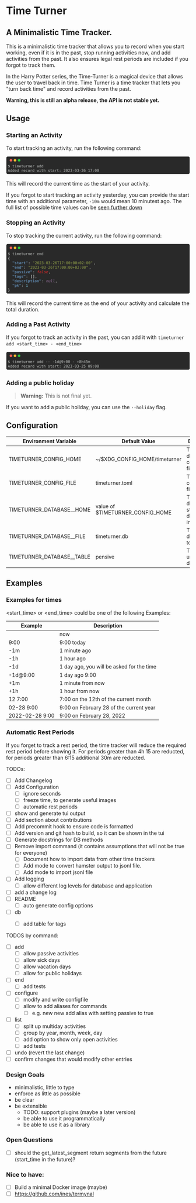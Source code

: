 Time Turner
===========

## A Minimalistic Time Tracker.

This is a minimalistic time tracker that allows you to record when you start working, even if it is in the past, stop running activities now, and add activities from the past. It also ensures legal rest periods are included if you forgot to track them.

In the Harry Potter series, the Time-Turner is a magical device that allows the user to travel back in time. Time Turner is a time tracker that lets you "turn back time" and record activities from the past.

**Warning, this is still an alpha release, the API is not stable yet.**

## Usage

### Starting an Activity

To start tracking an activity, run the following command:


![`timeturner add`](img/add.svg)

This will record the current time as the start of your activity.

If you forgot to start tracking an activity yesterday, you can provide the start time with an additional parameter, `-10m` would mean 10 minutest ago. The full list of possible time values can be [seen further down](#examples-for-times)

### Stopping an Activity

To stop tracking the current activity, run the following command:


![`timeturner end`](img/end.svg)


This will record the current time as the end of your activity and calculate the total duration.

### Adding a Past Activity

If you forgot to track an activity in the past, you can add it with `timeturner add <start_time> - <end_time>`

![`timeturner add -- -1d@9:00 - +8h45m`](img/add_past.svg)

### Adding a public holiday

> **Warning:**
> This is not final yet.

If you want to add a public holiday, you can use the `--holiday` flag.


## Configuration

| Environment Variable       | Default Value                    | Description                                  |
| -------------------------- | -------------------------------- | -------------------------------------------- |
| TIMETURNER_CONFIG_HOME     | ~/$XDG_CONFIG_HOME/timeturner    | The directory for configuration files.       |
| TIMETURNER_CONFIG_FILE     | timeturner.toml                  | The configuration file to use.               |
| TIMETURNER_DATABASE__HOME  | value of $TIMETURNER_CONFIG_HOME | The directory to store the database file in. |
| TIMETURNER_DATABASE__FILE  | timeturner.db                    | The database file to use.                    |
| TIMETURNER_DATABASE__TABLE | pensive                          | The table to use in the database.            |

## Examples

### Examples for times

<start_time> or <end_time> could be one of the following Examples:

| Example         | Description                               |
| --------------- | ----------------------------------------- |
|                 | now                                       |
| 9:00            | 9:00 today                                |
| -1m             | 1 minute ago                              |
| -1h             | 1 hour ago                                |
| -1d             | 1 day ago, you will be asked for the time |
| -1d@9:00        | 1 day ago 9:00                            |
| +1m             | 1 minute from now                         |
| +1h             | 1 hour from now                           |
| 12 7:00         | 7:00 on the 12th of the current month     |
| 02-28 9:00      | 9:00 on February 28 of the current year   |
| 2022-02-28 9:00 | 9:00 on February 28, 2022                 |



### Automatic Rest Periods

If you forget to track a rest period, the time tracker will reduce the required rest period before showing it. For periods greater than 4h 15 are reducted, for periods greater than 6:15 additional 30m are reducted.



TODOs:
- [ ] Add Changelog
- [ ] Add Configuration
  - [ ] ignore seconds
  - [ ] freeze time, to generate useful images
  - [ ] automatic rest periods
- [ ] show and generate tui output
- [ ] Add section about contributions
- [ ] Add precommit hook to ensure code is formatted
- [ ] Add version and git hash to build, so it can be shown in the tui
- [ ] Generate docstrings for DB methods
- [ ] Remove import command (it contains assumptions that will not be true for everyone)
  - [ ] Document how to import data from other time trackers
  - [ ] Add mode to convert hamster output to jsonl file.
  - [ ] Add mode to import jsonl file
- [ ] Add logging
  - [ ] allow different log levels for database and application
- [ ] add a change log
- [ ] README
  - [ ] auto generate config options
- [ ] db
  - [ ] add table for tags


TODOS by command:

- [ ] add
  - [ ] allow passive activities
  - [ ] allow sick days
  - [ ] allow vacation days
  - [ ] allow for public holidays
- [ ] end
  - [ ] add tests

- [ ] configure
  - [ ] modify and write configfile
  - [ ] allow to add aliases for commands
    - [ ] e.g. new new add alias with setting passive to true
- [ ] list
  - [ ] split up multiday activities
  - [ ] group by year, month, week, day
  - [ ] add option to show only open activities
  - [ ] add tests

- [ ] undo (revert the last change)
- [ ] confirm changes that would modify other entries
### Design Goals

- minimalistic, little to type
- enforce as little as possible
- be clear
- be extensible
  - TODO: support plugins (maybe a later version)
  - be able to use it programmatically
  - be able to use it as a library


### Open Questions

- [ ] should the get_latest_segment return segments from the future (start_time in the future)?

### Nice to have:
- [ ] Build a minimal Docker image (maybe)
- [ ] https://github.com/ines/termynal
